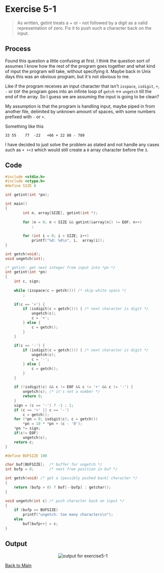 # Exercise 5-1

> As written, getint treats a + or - not followed by a digit as a valid representation of zero. Fix it to push such a character back on the input.

## Process
Found this question a little confusing at first. I think the question sort of assumes I know how the rest of the program goes together and what kind of input the program will take, without specifying it. 
Maybe back in Unix days this was an obvious program, but it's not obvious to me.

Like if the program receives an input character that isn't `isspace`, `isdigit`, `+`, `-` or `EOF` the program goes into an infinte loop of `getch` <-> `ungetch` till the end of the array. 
So I guess we are assuming the input is going to be clean?

My assumption is that the program is handling input, maybe piped in from another file, delimited by unknown amount of spaces, with some numbers prefixed with `-` or `+`.

Something like this
```
33 55    77  -22   +66 + 22 88 - 789
```

I have decided to just solve the problem as stated and not handle any cases such as `+ ++3` which would still create a `0` array character before the `3`.

## Code
```c
#include <stdio.h>
#include <ctype.h>
#define SIZE 8

int getint(int *pn);

int main()
{
        int n, array[SIZE], getint(int *);
        
        for (n = 0; n < SIZE && getint(&array[n]) != EOF; n++)
            ;
        
        for (int i = 0; i < SIZE; i++)
            printf("%d: %d\n", i,  array[i]);
}

int getch(void);
void ungetch(int);

/* getint: get next integer from input into *pn */
int getint(int *pn)
{
    int c, sign;
    
    while (isspace(c = getch())) /* skip white space */
        ;
    
    if(c == '+') {
        if (isdigit(c = getch())) { /* next character is digit */
            ungetch(c);
            c = '+';
        } else {
            c = getch();
        }
    }
    
    if(c == '-') {
        if (isdigit(c = getch())) { /* next character is digit */
            ungetch(c);
            c = '-';
        } else {
            c = getch();
        }
    }
        
    if (!isdigit(c) && c != EOF && c != '+' && c != '-') {
        ungetch(c); /* it's not a number */
        return 0;
    }
    sign = (c == '-') ? -1 : 1;
    if (c == '+' || c == '-')
        c = getch();
    for (*pn = 0; isdigit(c); c = getch())
        *pn = 10 * *pn + (c - '0');
    *pn *= sign;
    if(c!= EOF)
        ungetch(c);
    return c;
}

#define BUFSIZE 100

char buf[BUFSIZE];  /* buffer for ungetch */
int bufp = 0;       /* next free position in buf */

int getch(void) /* get a (possibly pushed back) character */
{
    return (bufp > 0) ? buf[--bufp] : getchar();
}

void ungetch(int c) /* push character back on input */
{
    if (bufp >= BUFSIZE)
        printf("ungetch: too many characters\n");
    else
        buf[bufp++] = c;
}
```

## Output
<p align="center">
      <image src="../assets/exercise5-1.jpg" alt="output for exercise5-1" />
</p>

[Back to Main](../readme.md)
